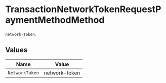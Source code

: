 # TransactionNetworkTokenRequestPaymentMethodMethod

`network-token`.


## Values

| Name           | Value          |
| -------------- | -------------- |
| `NetworkToken` | network-token  |